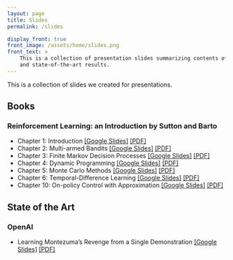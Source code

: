 ```yaml
---
layout: page
title: Slides
permalink: /slides

display_front: true
front_image: /assets/home/slides.png
front_text: >
    This is a collection of presentation slides summarizing contents of books
    and state-of-the-art results.
---
```


This is a collection of slides we created for presentations.

## Books

### Reinforcement Learning: an Introduction by Sutton and Barto

* Chapter 1: Introduction [[Google Slides]](https://docs.google.com/presentation/d/e/2PACX-1vRfSkKPoU3I9mnJKeCEiO8u7EQNMN_I3XN-g71kl8aIB47zlVzOg5DJKy2kTEEzVZGVYhkUuuArTqo7/pub?start=false&loop=false&delayms=3000) [[PDF]](/slides/book/sutton-barto/01.pdf)
* Chapter 2: Multi-armed Bandits [[Google Slides]](https://docs.google.com/presentation/d/e/2PACX-1vQkK_UjtJZ1NmLqAsHoaf41tmwPHma2tlVKh9mbdMWj-31Huo9M_yaL1-x7C-JaC7GOpRfdKYnZ6lw2/pub?start=false&loop=false&delayms=3000) [[PDF]](/slides/book/sutton-barto/02.pdf)
* Chapter 3: Finite Markov Decision Processes [[Google Slides]](https://docs.google.com/presentation/d/e/2PACX-1vTU4-wObYIs5m2ByIAmbZzm8zQUMmTLvs6SnENVZnVaMzdRDK9JyvNhxbtUeuuTkynR9z-EbyAFCjz-/pub?start=false&loop=false&delayms=3000) [[PDF]](/slides/book/sutton-barto/03.pdf)
* Chapter 4: Dynamic Programming [[Google Slides]](https://docs.google.com/presentation/d/e/2PACX-1vTOz_Y0e2IyZOaAVLcPQceHjEsbNM9uHZOhNbPF_A59ZJvJo4cDACsEq-N0T5hxXmcbeiRGn5vBRTTE/pub?start=false&loop=false&delayms=3000) [[PDF]](/slides/book/sutton-barto/04.pdf)
* Chapter 5: Monte Carlo Methods [[Google Slides]](https://docs.google.com/presentation/d/e/2PACX-1vRVgphkmxpq8_qeL4l2zLzXH2Qd7hOyE81J71kmN_cZcaJlVvcDuTW06OYE7F8XgAMezaeaCajZo8yF/pub?start=false&loop=false&delayms=3000) [[PDF]](/slides/book/sutton-barto/05.pdf)
* Chapter 6: Temporal-Difference Learning [[Google Slides]](https://docs.google.com/presentation/d/e/2PACX-1vQp2AURd5LKiycin2eo9HAeAawKVae4fKFOK4Wfe2unyT4FrWsf1RfWoIhuaXr5pMaOGCqq1vbN3C84/pub?start=false&loop=false&delayms=3000) [[PDF]](/slides/book/sutton-barto/06.pdf)
* Chapter 10: On-policy Control with Approximation [[Google Slides]](https://docs.google.com/presentation/d/e/2PACX-1vSirD3HPgl2nSDrvw0XK5ft5QeH0nXQ9F4OyNbnkixVtLPnVKbCnA2mAv6GiZ2bY2ZXrJF1NsyRByh8/pub?start=false&loop=false&delayms=3000) [[PDF]](/slides/book/sutton-barto/10.pdf)



## State of the Art

### OpenAI

* Learning Montezuma’s Revenge from a Single Demonstration [[Google Slides]](https://docs.google.com/presentation/d/e/2PACX-1vQlUjzQ282n6810yAEYoeJCG0E0MLrNEKQl-Hkkw6o02NELV2uAFGuTS2FFu3gO0XkWO0K9B6UktiHv/pub?start=false&loop=false&delayms=3000) [[PDF]](/slides/sota/openai/learning_montezumas_revenge_from_a_single_demonstration.pdf)